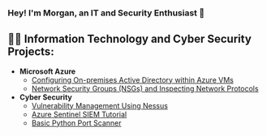 ### Hey! I'm Morgan, an IT and Security Enthusiast 👋
<h2>👨‍💻 Information Technology and Cyber Security Projects:</h2>

- <b>Microsoft Azure</b>
  - [Configuring On-premises Active Directory within Azure VMs](https://github.com/morgancyber/activedirectory)
  - [Network Security Groups (NSGs) and Inspecting Network Protocols](https://github.com/morgancyber/networksecurityandprotocols)
- <b>Cyber Security</b>
  - [Vulnerability Management Using Nessus](https://github.com/morgancyber/nessuswalkthrough)
  - [Azure Sentinel SIEM Tutorial](https://github.com/morgancyber/azuresentineltutorial)
  - [Basic Python Port Scanner](https://github.com/morgancyber/pythonportscanner)
 
